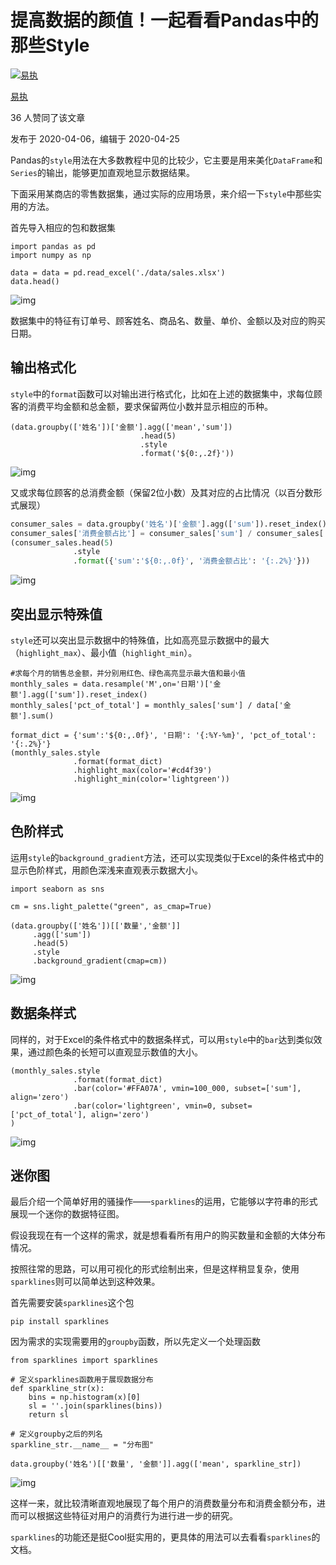 # 提高数据的颜值！一起看看Pandas中的那些Style

[![易执](https://pic3.zhimg.com/v2-24bad255e3601df6932f7dd263c0b4e0_xs.jpg?source=172ae18b)](https://www.zhihu.com/people/weng-hai-yi-90)

[易执](https://www.zhihu.com/people/weng-hai-yi-90)

36 人赞同了该文章

发布于 2020-04-06，编辑于 2020-04-25

Pandas的`style`用法在大多数教程中见的比较少，它主要是用来美化`DataFrame`和`Series`的输出，能够更加直观地显示数据结果。

下面采用某商店的零售数据集，通过实际的应用场景，来介绍一下`style`中那些实用的方法。

首先导入相应的包和数据集

```text
import pandas as pd
import numpy as np

data = data = pd.read_excel('./data/sales.xlsx')
data.head()
```

![img](https://pic1.zhimg.com/v2-cf6e5ccfaf8b42f50c6e596c46c74c80_r.jpg)

数据集中的特征有订单号、顾客姓名、商品名、数量、单价、金额以及对应的购买日期。

## **输出格式化**

`style`中的`format`函数可以对输出进行格式化，比如在上述的数据集中，求每位顾客的消费平均金额和总金额，要求保留两位小数并显示相应的币种。

```text
(data.groupby(['姓名'])['金额'].agg(['mean','sum'])
                             .head(5)
                             .style
                             .format('${0:,.2f}'))
```

![img](https://pic1.zhimg.com/v2-4b7f997f0998c38f9d7ba444567251d4_r.jpg)

又或求每位顾客的总消费金额（保留2位小数）及其对应的占比情况（以百分数形式展现）

```python
consumer_sales = data.groupby('姓名')['金额'].agg(['sum']).reset_index()
consumer_sales['消费金额占比'] = consumer_sales['sum'] / consumer_sales['sum'].sum()
(consumer_sales.head(5)
              .style
              .format({'sum':'${0:,.0f}', '消费金额占比': '{:.2%}'}))
```

![img](https://pic4.zhimg.com/v2-4baf0859473ceebd5be8aea67ee36147_r.jpg)

## **突出显示特殊值**

`style`还可以突出显示数据中的特殊值，比如高亮显示数据中的最大（`highlight_max`）、最小值（`highlight_min`）。

```text
#求每个月的销售总金额，并分别用红色、绿色高亮显示最大值和最小值
monthly_sales = data.resample('M',on='日期')['金额'].agg(['sum']).reset_index()
monthly_sales['pct_of_total'] = monthly_sales['sum'] / data['金额'].sum()

format_dict = {'sum':'${0:,.0f}', '日期': '{:%Y-%m}', 'pct_of_total': '{:.2%}'}
(monthly_sales.style
              .format(format_dict)
              .highlight_max(color='#cd4f39')
              .highlight_min(color='lightgreen'))
```

![img](https://pic1.zhimg.com/80/v2-76ca176a236aecc60b9610f108a64384_720w.jpg)

## **色阶样式**

运用`style`的`background_gradient`方法，还可以实现类似于Excel的条件格式中的显示色阶样式，用颜色深浅来直观表示数据大小。

```text
import seaborn as sns

cm = sns.light_palette("green", as_cmap=True)

(data.groupby(['姓名'])[['数量','金额']]
     .agg(['sum'])
     .head(5)
     .style
     .background_gradient(cmap=cm))
```

![img](https://pic1.zhimg.com/80/v2-464e0cdf328a56faf2154e13af493cf4_720w.jpg)

## **数据条样式**

同样的，对于Excel的条件格式中的数据条样式，可以用`style`中的`bar`达到类似效果，通过颜色条的长短可以直观显示数值的大小。

```text
(monthly_sales.style
              .format(format_dict)
              .bar(color='#FFA07A', vmin=100_000, subset=['sum'], align='zero')
              .bar(color='lightgreen', vmin=0, subset=['pct_of_total'], align='zero')
)
```

![img](https://pic4.zhimg.com/v2-e8a12a666ec778ab475daa62deecd3df_r.jpg)

## **迷你图**

最后介绍一个简单好用的骚操作——`sparklines`的运用，它能够以字符串的形式展现一个迷你的数据特征图。

假设我现在有一个这样的需求，就是想看看所有用户的购买数量和金额的大体分布情况。

按照往常的思路，可以用可视化的形式绘制出来，但是这样稍显复杂，使用`sparklines`则可以简单达到这种效果。

首先需要安装`sparklines`这个包

```text
pip install sparklines
```

因为需求的实现需要用的`groupby`函数，所以先定义一个处理函数

```text
from sparklines import sparklines

# 定义sparklines函数用于展现数据分布
def sparkline_str(x):
    bins = np.histogram(x)[0]
    sl = ''.join(sparklines(bins))
    return sl

# 定义groupby之后的列名
sparkline_str.__name__ = "分布图"

data.groupby('姓名')[['数量', '金额']].agg(['mean', sparkline_str])
```

![img](https://pic3.zhimg.com/v2-6890e2a7c1b194f7ea917b4f1772c31e_r.jpg)

这样一来，就比较清晰直观地展现了每个用户的消费数量分布和消费金额分布，进而可以根据这些特征对用户的消费行为进行进一步的研究。

`sparklines`的功能还是挺Cool挺实用的，更具体的用法可以去看看`sparklines`的文档。